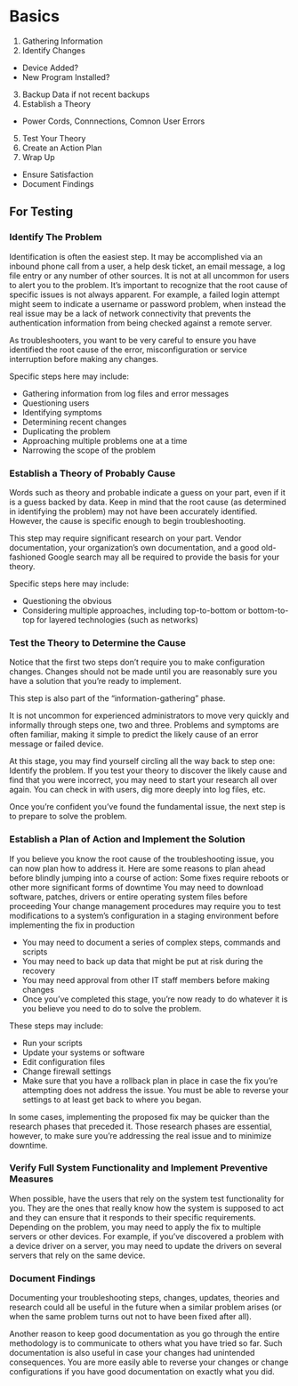 # Basics

1. Gathering Information
2. Identify Changes
  * Device Added?
  * New Program Installed?
3. Backup Data if not recent backups
4. Establish a Theory
  * Power Cords, Connnections, Comnon User Errors
5. Test Your Theory
6. Create an Action Plan
7. Wrap Up
  * Ensure Satisfaction
  * Document Findings

## For Testing

### Identify The Problem
Identification is often the easiest step. It may be accomplished via an inbound phone call from a user, a help desk ticket, an email message, a log file entry or any number of other sources. It is not at all uncommon for users to alert you to the problem.
It’s important to recognize that the root cause of specific issues is not always apparent. For example, a failed login attempt might seem to indicate a username or password problem, when instead the real issue may be a lack of network connectivity that prevents the authentication information from being checked against a remote server.

As troubleshooters, you want to be very careful to ensure you have identified the root cause of the error, misconfiguration or service interruption before making any changes.

Specific steps here may include:

* Gathering information from log files and error messages
* Questioning users
* Identifying symptoms
* Determining recent changes
* Duplicating the problem
* Approaching multiple problems one at a time
* Narrowing the scope of the problem

### Establish a Theory of Probably Cause
	
Words such as theory and probable indicate a guess on your part, even if it is a guess backed by data. Keep in mind that the root cause (as determined in identifying the problem) may not have been accurately identified. However, the cause is specific enough to begin troubleshooting.

This step may require significant research on your part. Vendor documentation, your organization’s own documentation, and a good old-fashioned Google search may all be required to provide the basis for your theory.

Specific steps here may include:

* Questioning the obvious
* Considering multiple approaches, including top-to-bottom or bottom-to-top for layered technologies (such as networks)

### Test the Theory to Determine the Cause

Notice that the first two steps don’t require you to make configuration changes. Changes should not be made until you are reasonably sure you have a solution that you’re ready to implement.

This step is also part of the “information-gathering” phase.

It is not uncommon for experienced administrators to move very quickly and informally through steps one, two and three. Problems and symptoms are often familiar, making it simple to predict the likely cause of an error message or failed device.

At this stage, you may find yourself circling all the way back to step one: Identify the problem. If you test your theory to discover the likely cause and find that you were incorrect, you may need to start your research all over again. You can check in with users, dig more deeply into log files, etc.

Once you’re confident you’ve found the fundamental issue, the next step is to prepare to solve the problem.

### Establish a Plan of Action and Implement the Solution

If you believe you know the root cause of the troubleshooting issue, you can now plan how to address it. Here are some reasons to plan ahead before blindly jumping into a course of action:
Some fixes require reboots or other more significant forms of downtime
You may need to download software, patches, drivers or entire operating system files before proceeding
Your change management procedures may require you to test modifications to a system’s configuration in a staging environment before implementing the fix in production
* You may need to document a series of complex steps, commands and scripts
* You may need to back up data that might be put at risk during the recovery
* You may need approval from other IT staff members before making changes
* Once you’ve completed this stage, you’re now ready to do whatever it is you believe you need to do to solve the problem.

These steps may include:

* Run your scripts
* Update your systems or software
* Edit configuration files
* Change firewall settings
* Make sure that you have a rollback plan in place in case the fix you’re attempting does not address the issue. You must be able to reverse your settings to at least get back to where you began.

In some cases, implementing the proposed fix may be quicker than the research phases that preceded it. Those research phases are essential, however, to make sure you’re addressing the real issue and to minimize downtime.

### Verify Full System Functionality and Implement Preventive Measures	

When possible, have the users that rely on the system test functionality for you. They are the ones that really know how the system is supposed to act and they can ensure that it responds to their specific requirements.
Depending on the problem, you may need to apply the fix to multiple servers or other devices. For example, if you’ve discovered a problem with a device driver on a server, you may need to update the drivers on several servers that rely on the same device.

### Document Findings

Documenting your troubleshooting steps, changes, updates, theories and research could all be useful in the future when a similar problem arises (or when the same problem turns out not to have been fixed after all).

Another reason to keep good documentation as you go through the entire methodology is to communicate to others what you have tried so far. Such documentation is also useful in case your changes had unintended consequences. You are more easily able to reverse your changes or change configurations if you have good documentation on exactly what you did.
